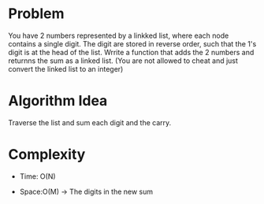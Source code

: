 # Problem

You have 2 numbers represented by a linkked list, where each node contains a single digit. The digit are stored in reverse order, such that the 1's digit is at the head of the list. Wrrite a function that adds the 2 numbers and returnns the sum as a linked list. (You are not allowed to cheat and just convert the linked list to an integer)

# Algorithm Idea

Traverse the list and sum each digit and the carry.

# Complexity

- Time: O(N)

- Space:O(M) -> The digits in the new sum
